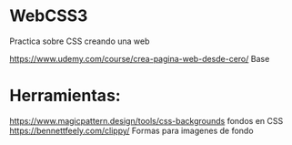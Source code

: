 # WebCSS3

Practica sobre CSS creando una web

https://www.udemy.com/course/crea-pagina-web-desde-cero/ Base <br>

# Herramientas:

https://www.magicpattern.design/tools/css-backgrounds  fondos en CSS<br>
https://bennettfeely.com/clippy/ Formas para imagenes de fondo<br>


#
